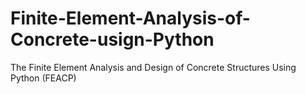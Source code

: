 # Finite-Element-Analysis-of-Concrete-usign-Python

The Finite Element Analysis and Design of Concrete Structures Using Python (FEACP)
